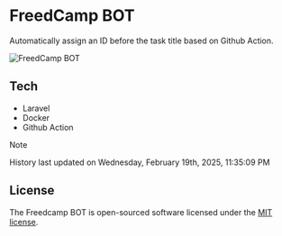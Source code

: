 # FreedCamp BOT

Automatically assign an ID before the task title based on Github Action.

![FreedCamp BOT](https://repository-images.githubusercontent.com/737932867/7d34798b-2680-471c-b089-a78a718d3d6a)

## Tech

- Laravel
- Docker
- Github Action

> [!NOTE]  
> History last updated on Wednesday, February 19th, 2025, 11:35:09 PM

## License

The Freedcamp BOT is open-sourced software licensed under the [MIT license](https://opensource.org/licenses/MIT).
